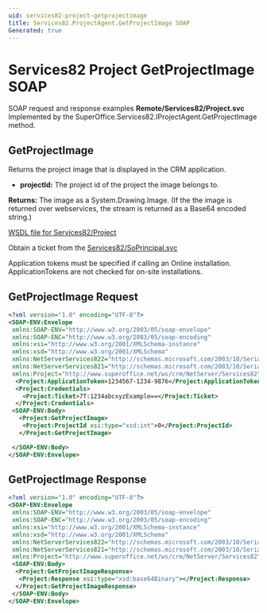 ```yaml
---
uid: services82-project-getprojectimage
title: Services82.ProjectAgent.GetProjectImage SOAP
Generated: true
---
```


# Services82 Project GetProjectImage SOAP

SOAP request and response examples **Remote/Services82/Project.svc**
Implemented by the <see cref="M:SuperOffice.Services82.IProjectAgent.GetProjectImage">SuperOffice.Services82.IProjectAgent.GetProjectImage</see> method.

## GetProjectImage

Returns the project image that is displayed in the CRM application.

* **projectId:** The project id of the project the image belongs to.

**Returns:** The image as a System.Drawing.Image. (If the the image is returned over webservices, the stream is returned as a Base64 encoded string.)


[WSDL file for Services82/Project](../Services82-Project.md)

Obtain a ticket from the [Services82/SoPrincipal.svc](../SoPrincipal/SoPrincipal.md)

Application tokens must be specified if calling an Online installation. ApplicationTokens are not checked for on-site installations.

## GetProjectImage Request

```xml
<?xml version="1.0" encoding="UTF-8"?>
<SOAP-ENV:Envelope
 xmlns:SOAP-ENV="http://www.w3.org/2003/05/soap-envelope"
 xmlns:SOAP-ENC="http://www.w3.org/2003/05/soap-encoding"
 xmlns:xsi="http://www.w3.org/2001/XMLSchema-instance"
 xmlns:xsd="http://www.w3.org/2001/XMLSchema"
 xmlns:NetServerServices822="http://schemas.microsoft.com/2003/10/Serialization/Arrays"
 xmlns:NetServerServices821="http://schemas.microsoft.com/2003/10/Serialization/"
 xmlns:Project="http://www.superoffice.net/ws/crm/NetServer/Services82">
  <Project:ApplicationToken>1234567-1234-9876</Project:ApplicationToken>
  <Project:Credentials>
    <Project:Ticket>7T:1234abcxyzExample==</Project:Ticket>
  </Project:Credentials>
 <SOAP-ENV:Body>
   <Project:GetProjectImage>
    <Project:ProjectId xsi:type="xsd:int">0</Project:ProjectId>
   </Project:GetProjectImage>

 </SOAP-ENV:Body>
</SOAP-ENV:Envelope>

```


## GetProjectImage Response

```xml
<?xml version="1.0" encoding="UTF-8"?>
<SOAP-ENV:Envelope
 xmlns:SOAP-ENV="http://www.w3.org/2003/05/soap-envelope"
 xmlns:SOAP-ENC="http://www.w3.org/2003/05/soap-encoding"
 xmlns:xsi="http://www.w3.org/2001/XMLSchema-instance"
 xmlns:xsd="http://www.w3.org/2001/XMLSchema"
 xmlns:NetServerServices822="http://schemas.microsoft.com/2003/10/Serialization/Arrays"
 xmlns:NetServerServices821="http://schemas.microsoft.com/2003/10/Serialization/"
 xmlns:Project="http://www.superoffice.net/ws/crm/NetServer/Services82">
 <SOAP-ENV:Body>
  <Project:GetProjectImageResponse>
   <Project:Response xsi:type="xsd:base64Binary"></Project:Response>
  </Project:GetProjectImageResponse>
 </SOAP-ENV:Body>
</SOAP-ENV:Envelope>

```

